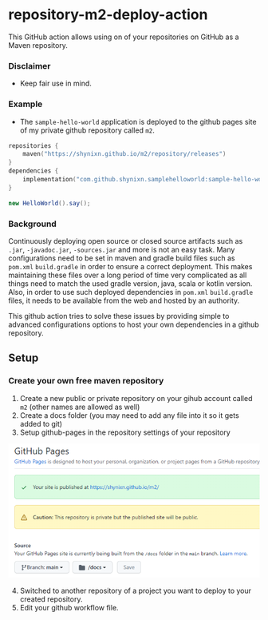# repository-m2-deploy-action

This GitHub action allows using on of your repositories on GitHub as a Maven repository. 

### Disclaimer

* Keep fair use in mind.

### Example

* The ``sample-hello-world`` application is deployed to the github pages site of my private github repository called ``m2``. 

```kotlin
repositories {
    maven("https://shynixn.github.io/m2/repository/releases")
}
dependencies {
    implementation("com.github.shynixn.samplehelloworld:sample-hello-world:1.0.0")
}
```

```Java
new HelloWorld().say();
```

### Background

Continuously deploying open source or closed source artifacts such as ``.jar``, ``-javadoc.jar``, ``-sources.jar`` and more is  not an easy task.
Many configurations need to be set in maven and gradle build files such as ``pom.xml`` ``build.gradle`` in order to ensure a correct deployment. This
makes maintaining these files over a long period of time very complicated as all things need to match the used gradle version, java, scala or kotlin version.
Also, in order to use such deployed dependencies in ``pom.xml`` ``build.gradle`` files, it needs to be available from the web and hosted by an authority.

This github action tries to solve these issues by providing simple to advanced configurations options to host your own dependencies
in a github repository.

## Setup

### Create your own free maven repository

1. Create a new public or private repository on your gihub account called ``m2`` (other names are allowed as well)
2. Create a docs folder (you may need to add any file into it so it gets added to git)
3. Setup github-pages in the repository settings of your repository

![Page Settings](resources/1.png)

4. Switched to another repository of a project you want to deploy to your created repository.
5. Edit your github workflow file.

```yaml



```







